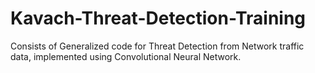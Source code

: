 # Kavach-Threat-Detection-Training
Consists of Generalized code for Threat Detection from Network traffic data, implemented using Convolutional Neural Network.
